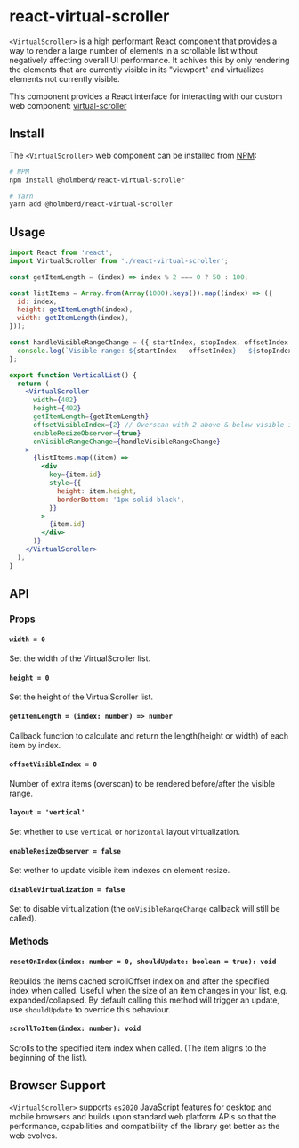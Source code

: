 # react-virtual-scroller

`<VirtualScroller>` is a high performant React component that provides a way to render a large number of elements in a scrollable list without negatively affecting overall UI performance. It achives this by only rendering the elements that are currently visible in its "viewport" and virtualizes elements not currently visible.

This component provides a React interface for interacting with our custom web component: [virtual-scroller](https://github.com/holmberd/virtual-scroller)

## Install

The `<VirtualScroller>` web component can be installed from [NPM](https://npmjs.org):

```sh
# NPM
npm install @holmberd/react-virtual-scroller

# Yarn
yarn add @holmberd/react-virtual-scroller

```

## Usage
```jsx
import React from 'react';
import VirtualScroller from './react-virtual-scroller';

const getItemLength = (index) => index % 2 === 0 ? 50 : 100;

const listItems = Array.from(Array(1000).keys()).map((index) => ({
  id: index,
  height: getItemLength(index),
  width: getItemLength(index),
}));

const handleVisibleRangeChange = ({ startIndex, stopIndex, offsetIndex }) => {
  console.log(`Visible range: ${startIndex - offsetIndex} - ${stopIndex + offsetIndex}`);
};

export function VerticalList() {
  return (
    <VirtualScroller
      width={402}
      height={402}
      getItemLength={getItemLength}
      offsetVisibleIndex={2} // Overscan with 2 above & below visible index.
      enableResizeObserver={true}
      onVisibleRangeChange={handleVisibleRangeChange}
    >
      {listItems.map((item) =>
        <div
          key={item.id}
          style={{
            height: item.height,
            borderBottom: '1px solid black',
          }}
        >
          {item.id}
        </div>
      )}
    </VirtualScroller>
  );
}
```

## API

### Props

#### `width = 0`
Set the width of the VirtualScroller list.

#### `height = 0`
Set the height of the VirtualScroller list.
#### `getItemLength = (index: number) => number`
Callback function to calculate and return the length(height or width) of each item by index.

#### `offsetVisibleIndex = 0`
Number of extra items (overscan) to be rendered before/after the visible range.

#### `layout = 'vertical'`
Set whether to use `vertical` or `horizontal` layout virtualization.

#### `enableResizeObserver = false`
Set wether to update visible item indexes on element resize.

#### `disableVirtualization = false`
Set to disable virtualization (the `onVisibleRangeChange` callback will still be called).

### Methods

#### `resetOnIndex(index: number = 0, shouldUpdate: boolean = true): void`
Rebuilds the items cached scrollOffset index on and after the specified index when called. Useful when the size of an item changes in your list, e.g. expanded/collapsed. By default calling this method will trigger an update, use `shouldUpdate` to override this behaviour.

#### `scrollToItem(index: number): void`
Scrolls to the specified item index when called. (The item aligns to the beginning of the list).

## Browser Support
`<VirtualScroller>` supports `es2020` JavaScript features for desktop and
mobile browsers and builds upon standard web platform APIs so that the performance,
capabilities and compatibility of the library get better as the web evolves.
